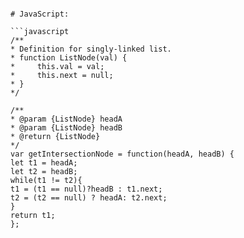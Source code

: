 ```
​
# JavaScript:
​
```javascript
/**
* Definition for singly-linked list.
* function ListNode(val) {
*     this.val = val;
*     this.next = null;
* }
*/
​
/**
* @param {ListNode} headA
* @param {ListNode} headB
* @return {ListNode}
*/
var getIntersectionNode = function(headA, headB) {
let t1 = headA;
let t2 = headB;
while(t1 != t2){
t1 = (t1 == null)?headB : t1.next;
t2 = (t2 == null) ? headA: t2.next;
}
return t1;
};
```